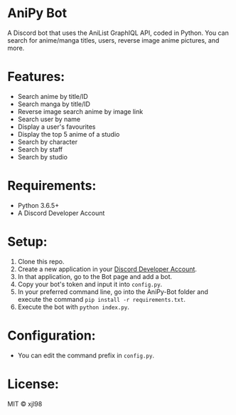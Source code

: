# AniPy Bot
A Discord bot that uses the AniList GraphIQL API, coded in Python. 
You can search for anime/manga titles, users, reverse image anime pictures, and more.

# Features:
* Search anime by title/ID
* Search manga by title/ID
* Reverse image search anime by image link
* Search user by name
* Display a user's favourites
* Display the top 5 anime of a studio
* Search by character
* Search by staff
* Search by studio

# Requirements:
* Python 3.6.5+
* A Discord Developer Account

# Setup:
1. Clone this repo.
2. Create a new application in your [Discord Developer Account](https://discord.com/developers/applications).
3. In that application, go to the Bot page and add a bot.
4. Copy your bot's token and input it into `config.py`.
5. In your preferred command line, go into the AniPy-Bot folder and execute the command `pip install -r requirements.txt`.
6. Execute the bot with `python index.py`.

# Configuration:
* You can edit the command prefix in `config.py`.

# License:
MIT © xjl98 
